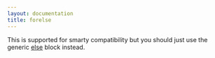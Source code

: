 ```yaml
---
layout: documentation
title: forelse
---
```


This is supported for smarty compatibility but you should just use the generic [else](/documentation/1.2.x/blocks/else.html) block instead.